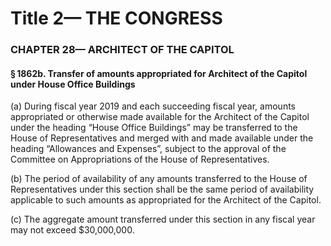 
# Title 2— THE CONGRESS
### CHAPTER 28— ARCHITECT OF THE CAPITOL
#### § 1862b. Transfer of amounts appropriated for Architect of the Capitol under House Office Buildings

(a) During fiscal year 2019 and each succeeding fiscal year, amounts appropriated or otherwise made available for the Architect of the Capitol under the heading “House Office Buildings” may be transferred to the House of Representatives and merged with and made available under the heading “Allowances and Expenses”, subject to the approval of the Committee on Appropriations of the House of Representatives.

(b) The period of availability of any amounts transferred to the House of Representatives under this section shall be the same period of availability applicable to such amounts as appropriated for the Architect of the Capitol.

(c) The aggregate amount transferred under this section in any fiscal year may not exceed $30,000,000.

